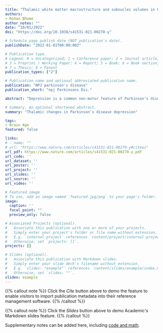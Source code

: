 ```yaml
---
title: "Thalamic white matter macrostructure and subnuclei volumes in Parkinson’s disease depression"
authors:
- Rohan Bhome
author_notes: ""
date: "10/01/2022"
doi: "https://doi.org/10.1038/s41531-021-00270-y"

# Schedule page publish date (NOT publication's date).
publishDate: "2022-01-01T00:00:00Z"

# Publication type.
# Legend: 0 = Uncategorized; 1 = Conference paper; 2 = Journal article;
# 3 = Preprint / Working Paper; 4 = Report; 5 = Book; 6 = Book section;
# 7 = Thesis; 8 = Patent
publication_types: ["2"]

# Publication name and optional abbreviated publication name.
publication: "NPJ parkinson's disease"
publication_short: "npj Parkinsons Dis."

abstract: "Depression is a common non-motor feature of Parkinson’s disease (PD) which confers significant morbidity and is challenging to treat. The thalamus is a key component in the basal ganglia-thalamocortical network critical to the pathogenesis of PD and depression but the precise thalamic subnuclei involved in PD depression have not been identified. We performed structural and diffusion-weighted imaging (DWI) on 76 participants with PD to evaluate the relationship between PD depression and grey and white matter thalamic subnuclear changes. We used a thalamic segmentation method to divide the thalamus into its 50 constituent subnuclei (25 each hemisphere). Fixel-based analysis was used to calculate mean fibre cross-section (FC) for white matter tracts connected to each subnucleus. We assessed volume and FC at baseline and 14–20 months follow-up. A generalised linear mixed model was used to evaluate the relationship between depression, subnuclei volume and mean FC for each thalamic subnucleus. We found that depression scores in PD were associated with lower right pulvinar anterior (PuA) subnucleus volume. Antidepressant use was associated with higher right PuA volume suggesting a possible protective effect of treatment. After follow-up, depression scores were associated with reduced white matter tract macrostructure across almost all tracts connected to thalamic subnuclei. In conclusion, our work implicates the right PuA as a relevant neural structure in PD depression and future work should evaluate its potential as a therapeutic target for PD depression."

# Summary. An optional shortened abstract.
summary: "Thalamic changes in Parkinson's disease depression"

tags:
- Brain Age
featured: false

links:
# - name: ""
# url: "https://www.nature.com/articles/s41531-021-00270-y#citeas"
url_pdf: https://www.nature.com/articles/s41531-021-00270-y.pdf
url_code: ''
url_dataset: ''
url_poster: ''
url_project: ''
url_slides: ''
url_source: ''
url_video: ''

# Featured image
# To use, add an image named `featured.jpg/png` to your page's folder. 
image:
  caption: ''
  focal_point: ""
  preview_only: false

# Associated Projects (optional).
#   Associate this publication with one or more of your projects.
#   Simply enter your project's folder or file name without extension.
#   E.g. `internal-project` references `content/project/internal-project/index.md`.
#   Otherwise, set `projects: []`.
projects: []

# Slides (optional).
#   Associate this publication with Markdown slides.
#   Simply enter your slide deck's filename without extension.
#   E.g. `slides: "example"` references `content/slides/example/index.md`.
#   Otherwise, set `slides: ""`.
slides: example
---
```


{{% callout note %}}
Click the *Cite* button above to demo the feature to enable visitors to import publication metadata into their reference management software.
{{% /callout %}}

{{% callout note %}}
Click the *Slides* button above to demo Academic's Markdown slides feature.
{{% /callout %}}

Supplementary notes can be added here, including [code and math](https://sourcethemes.com/academic/docs/writing-markdown-latex/).
